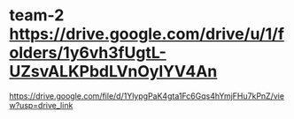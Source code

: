  # team-2 https://drive.google.com/drive/u/1/folders/1y6vh3fUgtL-UZsvALKPbdLVnOylYV4An
https://drive.google.com/file/d/1YlypgPaK4gta1Fc6Gqs4hYmjFHu7kPnZ/view?usp=drive_link

